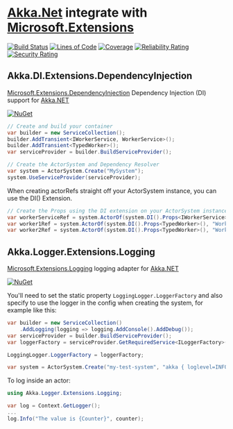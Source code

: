 # [Akka.Net](https://getakka.net) integrate with [Microsoft.Extensions](https://github.com/aspnet/Extensions)

[![Build Status](https://iron9light.visualstudio.com/github/_apis/build/status/iron9light.Akka.Extensions?branchName=rel/v1.3)](https://iron9light.visualstudio.com/github/_build/latest?definitionId=4&branchName=rel/v1.3)
[![Lines of Code](https://sonarcloud.io/api/project_badges/measure?branch=v1.3&project=iron9light_Akka.Extensions&metric=ncloc)](https://sonarcloud.io/dashboard?id=iron9light_Akka.Extensions&branch=v1.3)
[![Coverage](https://sonarcloud.io/api/project_badges/measure?branch=v1.3&project=iron9light_Akka.Extensions&metric=coverage)](https://sonarcloud.io/dashboard?id=iron9light_Akka.Extensions&branch=v1.3)
[![Reliability Rating](https://sonarcloud.io/api/project_badges/measure?branch=v1.3&project=iron9light_Akka.Extensions&metric=reliability_rating)](https://sonarcloud.io/dashboard?id=iron9light_Akka.Extensions&branch=v1.3)
[![Security Rating](https://sonarcloud.io/api/project_badges/measure?branch=v1.3&project=iron9light_Akka.Extensions&metric=security_rating)](https://sonarcloud.io/dashboard?id=iron9light_Akka.Extensions&branch=v1.3)

## Akka.DI.Extensions.DependencyInjection

[Microsoft.Extensions.DependencyInjection](https://docs.microsoft.com/en-us/aspnet/core/fundamentals/dependency-injection) Dependency Injection (DI) support for [Akka.NET](https://getakka.net/articles/actors/dependency-injection.html)

[![NuGet](https://img.shields.io/nuget/v/Akka.DI.Extensions.DependencyInjection.svg)](https://www.nuget.org/packages/Akka.DI.Extensions.DependencyInjection/)

```csharp
// Create and build your container
var builder = new ServiceCollection();
builder.AddTransient<IWorkerService, WorkerService>();
builder.AddTransient<TypedWorker>();
var serviceProvider = builder.BuildServiceProvider();

// Create the ActorSystem and Dependency Resolver
var system = ActorSystem.Create("MySystem");
system.UseServiceProvider(serviceProvider);
```

When creating actorRefs straight off your ActorSystem instance, you can use the DI() Extension.

```csharp
// Create the Props using the DI extension on your ActorSystem instance
var workerServiceRef = system.ActorOf(system.DI().Props<IWorkerService>(), "WorkerService");
var worker1Ref = system.ActorOf(system.DI().Props<TypedWorker>(), "Worker1");
var worker2Ref = system.ActorOf(system.DI().Props<TypedWorker>(), "Worker2");
```

## Akka.Logger.Extensions.Logging

[Microsoft.Extensions.Logging](https://docs.microsoft.com/en-us/aspnet/core/fundamentals/logging) logging adapter for [Akka.NET](https://getakka.net/articles/utilities/logging.html)

[![NuGet](https://img.shields.io/nuget/v/Akka.Logger.Extensions.Logging.svg)](https://www.nuget.org/packages/Akka.Logger.Extensions.Logging/)

You'll need to set the static property `LoggingLogger.LoggerFactory` and also specify to use the logger in the config when creating the system, for example like this:

```csharp
var builder = new ServiceCollection()
    .AddLogging(logging => logging.AddConsole().AddDebug());
var serviceProvider = builder.BuildServiceProvider();
var loggerFactory = serviceProvider.GetRequiredService<ILoggerFactory>();

LoggingLogger.LoggerFactory = loggerFactory;

var system = ActorSystem.Create("my-test-system", "akka { loglevel=INFO,  loggers=[\"Akka.Logger.Extensions.Logging.LoggingLogger, Akka.Logger.Extensions.Logging\"]}");
```

To log inside an actor:

```csharp
using Akka.Logger.Extensions.Logging;

var log = Context.GetLogger();
...
log.Info("The value is {Counter}", counter);
```
